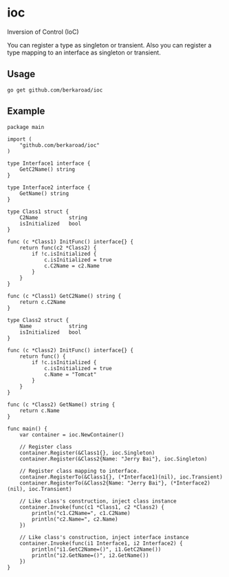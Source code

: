 # ioc
Inversion of Control (IoC)

You can register a type as singleton or transient. Also you can register a type mapping to an interface as singleton or transient.


## Usage

    go get github.com/berkaroad/ioc


## Example

    package main

    import (
        "github.com/berkaroad/ioc"
    )

    type Interface1 interface {
        GetC2Name() string
    }

    type Interface2 interface {
        GetName() string
    }

    type Class1 struct {
        C2Name          string
        isInitialized   bool
    }

    func (c *Class1) InitFunc() interface{} {
        return func(c2 *Class2) {
            if !c.isInitialized {
                c.isInitialized = true
                c.C2Name = c2.Name
            }
        }
    }

    func (c *Class1) GetC2Name() string {
        return c.C2Name
    }

    type Class2 struct {
        Name            string
        isInitialized   bool
    }

    func (c *Class2) InitFunc() interface{} {
        return func() {
            if !c.isInitialized {
                c.isInitialized = true
                c.Name = "Tomcat"
            }
        }
    }

    func (c *Class2) GetName() string {
        return c.Name
    }

    func main() {
        var container = ioc.NewContainer()

        // Register class
        container.Register(&Class1{}, ioc.Singleton)
        container.Register(&Class2{Name: "Jerry Bai"}, ioc.Singleton)

        // Register class mapping to interface.
        container.RegisterTo(&Class1{}, (*Interface1)(nil), ioc.Transient)
        container.RegisterTo(&Class2{Name: "Jerry Bai"}, (*Interface2)(nil), ioc.Transient)

        // Like class's construction, inject class instance
        container.Invoke(func(c1 *Class1, c2 *Class2) {
            println("c1.C2Name=", c1.C2Name)
            println("c2.Name=", c2.Name)
        })

        // Like class's construction, inject interface instance
        container.Invoke(func(i1 Interface1, i2 Interface2) {
            println("i1.GetC2Name=()", i1.GetC2Name())
            println("i2.GetName=()", i2.GetName())
        })
    }